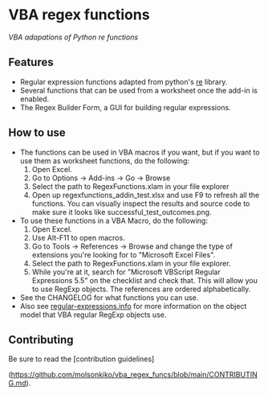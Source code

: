 VBA regex functions
============

*VBA adapations of Python re functions*

Features
--------

* Regular expression functions adapted from python's [re](https://docs.python.org/3/library/re.html) library.
* Several functions that can be used from a worksheet once the add-in is enabled.
* The Regex Builder Form, a GUI for building regular expressions.

How to use
----------

* The functions can be used in VBA macros if you want, but if you want to use them as worksheet functions, do the following:
	1. Open Excel.
	2. Go to Options -> Add-ins -> Go -> Browse
	3. Select the path to RegexFunctions.xlam in your file explorer
	4. Open up regexfunctions_addin_test.xlsx and use F9 to refresh all the functions. You can visually inspect the results and source code to make sure it looks like successful_test_outcomes.png.
* To use these functions in a VBA Macro, do the following:
	1. Open Excel.
	2. Use Alt-F11 to open macros.
	3. Go to Tools -> References -> Browse and change the type of extensions you're looking for to "Microsoft Excel Files".
	4. Select the path to RegexFunctions.xlam in your file explorer.
	5. While you're at it, search for "Microsoft VBScript Regular Expressions 5.5" on the checklist and check that. This will allow you to use RegExp objects. The references are ordered alphabetically.
* See the CHANGELOG for what functions you can use.
* Also see [regular-expressions.info](https://www.regular-expressions.info/vbscript.html) for more information on the object model that VBA regular RegExp objects use.

Contributing
------------

Be sure to read the [contribution guidelines]

(https://github.com/molsonkiko/vba_regex_funcs/blob/main/CONTRIBUTING.md).